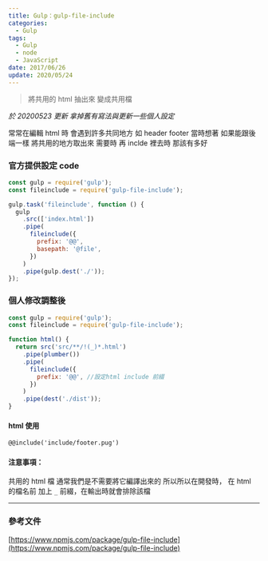 ```yaml
---
title: Gulp：gulp-file-include
categories:
  - Gulp
tags:
  - Gulp
  - node
  - JavaScript
date: 2017/06/26
update: 2020/05/24
---
```


> 將共用的 html 抽出來 變成共用檔

_於 20200523 更新 拿掉舊有寫法與更新一些個人設定_

常常在編輯 html 時 會遇到許多共同地方 如 header footer
當時想著 如果能跟後端一樣 將共用的地方取出來 需要時 再 inclde 裡去時 那該有多好

### 官方提供設定 code

```javascript
const gulp = require('gulp');
const fileinclude = require('gulp-file-include');

gulp.task('fileinclude', function () {
  gulp
    .src(['index.html'])
    .pipe(
      fileinclude({
        prefix: '@@',
        basepath: '@file',
      })
    )
    .pipe(gulp.dest('./'));
});
```

### 個人修改調整後

```js
const gulp = require('gulp');
const fileinclude = require('gulp-file-include');

function html() {
  return src('src/**/!(_)*.html')
    .pipe(plumber())
    .pipe(
      fileinclude({
        prefix: '@@', //設定html include 前綴
      })
    )
    .pipe(dest('./dist'));
}
```

#### html 使用

```html
@@include('include/footer.pug')
```

#### 注意事項：

共用的 html 檔 通常我們是不需要將它編譯出來的 所以所以在開發時，
在 html 的檔名前 加上 `_` 前綴，在輸出時就會排除該檔

---

### 參考文件

[https://www.npmjs.com/package/gulp-file-include](https://www.npmjs.com/package/gulp-file-include)
